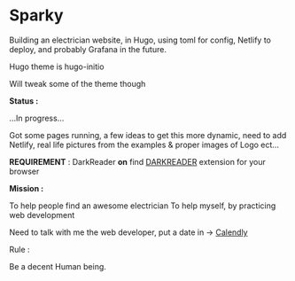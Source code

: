 # Sparky

Building an electrician website, in Hugo, using toml for config, Netlify to deploy, and probably Grafana in the future. 

Hugo theme is hugo-initio

Will tweak some of the theme though

**Status :**

...In progress...

Got some pages running, a few ideas to get this more dynamic, need to add Netlify, real life pictures from the examples & proper images of Logo ect...

**REQUIREMENT** : DarkReader **on** find [DARKREADER](https://github.com/darkreader/darkreader) extension for your browser

**Mission :**

To help people find an awesome electrician To help myself, by practicing web development

Need to talk with me the web developer, put a date in -> [Calendly](https://calendly.com/ganitak/quick-coffee-talk)

Rule :

Be a decent Human being.
